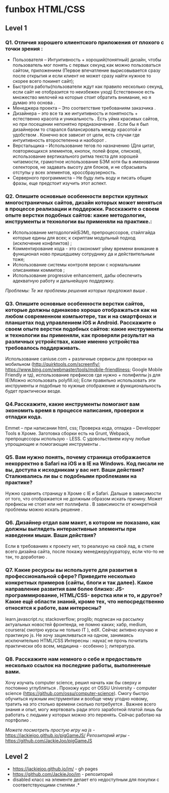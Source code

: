 # funbox HTML/CSS

## Level 1 

### Q1. Отличия хорошего клиентского приложения от плохого с точки зрения : 

* Пользователя – Интуитивность + хороший(понятный) дизайн, чтобы пользователь мог понять с первых секунд как можно пользоваться сайтом, приложением (Первое впечатление вырисовывается сразу после открытия и если клиент не может сразу найти нужное то скорее всего покинет сайт);
* Быстрота работы(пользователи ждут как правило несколько секунд, если сайт не отобразится то неизбежен уход)
Естественное есть множество мелочей на которые стоит обратить внимание, но я думаю это основа .
* Менеджера проекта – Это соответствие требованиям заказчика .
* Дизайнера – это все та же интуитивность и понятность +  естественно красота и уникальность . Есть уйма красивых сайтов, но при посещении непонятно предназначение .  Если бы я был дизайнером то старался балансировать между красотой и удобством . Конечно все зависит от цели, есть случаи где интуитивность второстепенна и наоборот . 
* Верстальщика – Использование тегов по назначению (Для цитат, повторяющихся элементов, кнопок, полей форм, списков), использование вертикального ритма текста для хорошей читаемости, грамотное использование БЭМ хотя бы в именовании селекторов, не задавать высоту для блоков, и не сбрасывать отступы у всех элементов, кроссбраузерность.
* Серверного программиста – Не буду лить воду и писать общие фразы, еще предстоит изучить этот аспект.

### Q2. Опишите основные особенности верстки крупных многостраничных сайтов, дизайн которых может меняться в процессе реализации и поддержки. Расскажите о своем опыте верстки подобных сайтов: какие методологии, инструменты и технологии вы применяли на практике.:
* Использование методологий(БЭМ), препроцессоров, стайлгайда которые едины для всех; к скриптам модульный подход (исключение конфликтов) ;
* Комментирование кода - это сэкономит уйму времени вникание в функционал ново пришедшему сотруднику да и действительным тоже;
* Использование системы контроля версии с нормальными описаниями коммитов ; 
* Использование progressive enhancement, дабы обеспечить адекватную работу и дальнейшую поддержку. 

*Проблемы: Те же проблемы решения которых предложил выше .*


### Q3. Опишите основные особенности верстки сайтов, которые должны одинаково хорошо отображаться как на любом современном компьютере, так и на смартфонах и планшетах под управлением iOS и Android. Расскажите о своем опыте верстки подобных сайтов: какие инструменты и технологии вы применяли, как проверяли результат на различных устройствах, какие именно устройства требовалось поддерживать. 
Использование caniuse.com + различные сервисы для проверки на мобильном (http://quirktools.com/screenfly/;
https://www.bing.com/webmaster/tools/mobile-friendliness;
Google Mobile Friendly и тд), использование префиксов где нужно + полифиллы js для IE(Можно использовать polyfill.io);
Если правильно использовать эти инструменты и подобные то нужные отображение и функциональность будет практически везде.

### Q4.Расскажите, какие инструменты помогают вам экономить время в процессе написания, проверки и отладки кода.
Emmet – при написании html, css; Проверка кода, отладка – Developper Tools в Хроме.
Заготовка сборки есть на Grunt, Webpack, препроцессоры использую - LESS. С удовольствием изучу любые упрощающие и помогающие инструменты . 

### Q5. Вам нужно понять, почему страница отображается некорректно в Safari на iOS и в IE на Windows. Код писали не вы, доступа к исходникам у вас нет. Ваши действия? Сталкивались ли вы с подобными проблемами на практике?
Нужно сравнить страницу в Хроме с IE и Safari. Дальше в зависимости от того, что отображается не должным образом искать причину. Может префиксы не стоят или нет поллифила . В зависимости от конкретной проблемы можно искать решение .

### Q6. Дизайнер отдал вам макет, в котором не показано, как должны выглядеть интерактивные элементы при наведении мыши. Ваши действия?
Если в требованиях к проекту нет, то реализую на свой лад, в стиле всего дизайна сайта, после покажу менеджеру/куратору, если что-то не так, то доработаю . 
### Q7. Какие ресурсы вы используете для развития в профессиональной сфере? Приведите несколько конкретных примеров (сайты, блоги и так далее). Какое направление развития вам более близко: JS-программирование, HTML/CSS- верстка или и то, и другое? Какие ещё области знаний, кроме тех, что непосредственно относятся к работе, вам интересны?
learn.javascript.ru; stackoverflow; proglib; подписан на рассылку актуальных новостей фронтенда, не помню каких; хабр, medium, coursera( смотрю курсы не только IT ), edX.
Сейчас активно изучаю и практикую js. Не хочу зацикливаться на одном, занимаясь исключительно HTML/CSS
Интересны : наука( не прочь почитать практически обо всем, медицина - особенно ); литература.

### Q8. Расскажите нам немного о себе и предоставьте несколько ссылок на последние работы, выполненные вами.
Хочу изучать computer science, решил начать как бы сверху и постоянно углубляться .
Прохожу курс от OSSU University -  computer science (https://github.com/ossu/computer-science).
Смогу быстро обучиться нужным инструментам и вообще чему угодно новому, тратить на это столько времени сколько потребуется . 
Важнее всего знания и опыт, могу жертвовать ради этого заработной платой лишь бы работать с людьми у которых можно это перенять. Сейчас работаю на портфолио .

*Можете посмотреть простую игру на js -* https://jackiejoo.github.io/pigGameJS/
*Репозиторий игры -* https://github.com/JackieJoo/pigGameJS


## Level 2 
* https://jackiejoo.github.io/im/ - gh pages
* https://github.com/JackieJoo/im - репозиторий
* disabled класс на элементе делает его недоступным для покупки с соответствующими стилями .*

